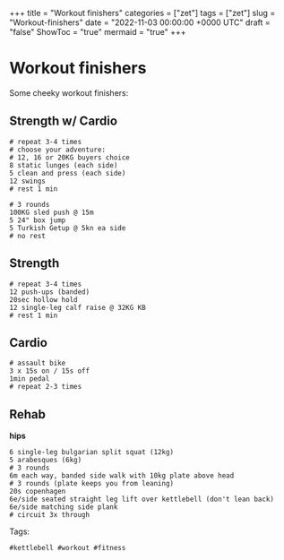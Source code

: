 +++
title = "Workout finishers"
categories = ["zet"]
tags = ["zet"]
slug = "Workout-finishers"
date = "2022-11-03 00:00:00 +0000 UTC"
draft = "false"
ShowToc = "true"
mermaid = "true"
+++

# Workout finishers

Some cheeky workout finishers:


## Strength w/ Cardio

```shell
# repeat 3-4 times
# choose your adventure:
# 12, 16 or 20KG buyers choice
8 static lunges (each side)
5 clean and press (each side)
12 swings
# rest 1 min
```

```shell
# 3 rounds
100KG sled push @ 15m
5 24" box jump
5 Turkish Getup @ 5kn ea side
# no rest
```

## Strength

```shell
# repeat 3-4 times
12 push-ups (banded)
20sec hollow hold
12 single-leg calf raise @ 32KG KB
# rest 1 min
```

## Cardio

```shell
# assault bike
3 x 15s on / 15s off
1min pedal
# repeat 2-3 times
```

## Rehab

**hips**

```shell
6 single-leg bulgarian split squat (12kg)
5 arabesques (6kg)
# 3 rounds 
6m each way, banded side walk with 10kg plate above head
# 3 rounds (plate keeps you from leaning)
20s copenhagen
6e/side seated straight leg lift over kettlebell (don't lean back)
6e/side matching side plank
# circuit 3x through
```

Tags:

    #kettlebell #workout #fitness
